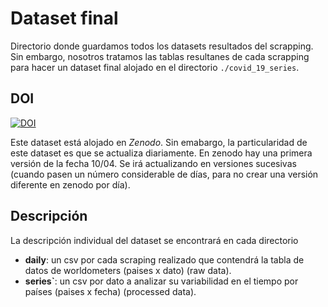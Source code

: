 # Dataset final
 
Directorio donde guardamos todos los datasets resultados del scrapping. Sin embargo, nosotros tratamos las tablas resultanes de cada scrapping para hacer un dataset final alojado en el directorio `./covid_19_series`. 

## DOI

[![DOI](https://zenodo.org/badge/DOI/10.5281/zenodo.3748050.svg)](https://doi.org/10.5281/zenodo.3748050)

Este dataset está alojado en *Zenodo*. Sin emabargo, la particularidad de este dataset es que se actualiza diariamente. En zenodo hay una primera versión de la fecha 10/04. Se irá actualizando en versiones sucesivas (cuando pasen un número considerable de días, para no crear una versión diferente en zenodo por día).

## Descripción
La descripción individual del dataset se encontrará en cada directorio

* **daily**: un csv por cada scraping realizado que contendrá la tabla de datos de worldometers (paises x dato) (raw data).
* **series`**: un csv por dato a analizar su variabilidad en el tiempo por países (paises x fecha) (processed data).